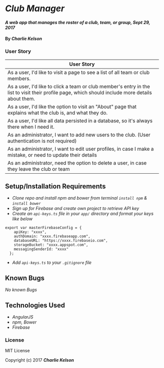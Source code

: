 # _Club Manager_

#### _A web app that manages the roster of a club, team, or group, Sept 29, 2017_

#### By _**Charlie Kelson**_



### User Story

| User Story |
|----|
| As a user, I'd like to visit a page to see a list of all team or club members.|
| As a user, I'd like to click a team or club member's entry in the list to visit their profile page, which should include more details about them.|
| As a user, I'd like the option to visit an "About" page that explains what the club is, and what they do.|
| As a user, I'd like all data persisted in a database, so it's always there when I need it.|
| As an administrator, I want to add new users to the club. (User authentication is not required)|
| As an administrator, I want to edit user profiles, in case I make a mistake, or need to update their details|
| As an administrator, need the option to delete a user, in case they leave the club or team|





## Setup/Installation Requirements

* _Clone repo and install npm and bower from terminal `install npm` & `install bower`_
* _Sign up for Firebase and create own project to retrieve API key_
* _Create an `api-keys.ts` file in your `app/` directory and format your keys like below_
```
export var masterFirebaseConfig = {
    apiKey: "xxxx",
    authDomain: "xxxx.firebaseapp.com",
    databaseURL: "https://xxxx.firebaseio.com",
    storageBucket: "xxxx.appspot.com",
    messagingSenderId: "xxxx"
  };
```
* _Add `api-keys.ts` to your `.gitignore` file_



## Known Bugs

_No known Bugs_



## Technologies Used

* _AngularJS_
* _npm, Bower_
* _Firebase_


### License

MIT License

Copyright (c) 2017 **_Charlie Kelson_**
